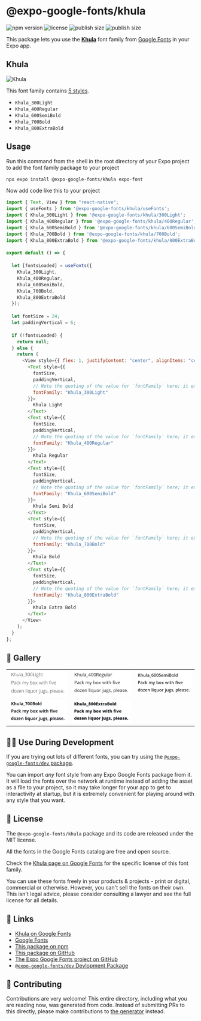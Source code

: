 # @expo-google-fonts/khula

![npm version](https://flat.badgen.net/npm/v/@expo-google-fonts/khula)
![license](https://flat.badgen.net/github/license/expo/google-fonts)
![publish size](https://flat.badgen.net/packagephobia/install/@expo-google-fonts/khula)
![publish size](https://flat.badgen.net/packagephobia/publish/@expo-google-fonts/khula)

This package lets you use the [**Khula**](https://fonts.google.com/specimen/Khula) font family from [Google Fonts](https://fonts.google.com/) in your Expo app.

## Khula

![Khula](./font-family.png)

This font family contains [5 styles](#-gallery).

- `Khula_300Light`
- `Khula_400Regular`
- `Khula_600SemiBold`
- `Khula_700Bold`
- `Khula_800ExtraBold`

## Usage

Run this command from the shell in the root directory of your Expo project to add the font family package to your project

```sh
npx expo install @expo-google-fonts/khula expo-font
```

Now add code like this to your project

```js
import { Text, View } from "react-native";
import { useFonts } from '@expo-google-fonts/khula/useFonts';
import { Khula_300Light } from '@expo-google-fonts/khula/300Light';
import { Khula_400Regular } from '@expo-google-fonts/khula/400Regular';
import { Khula_600SemiBold } from '@expo-google-fonts/khula/600SemiBold';
import { Khula_700Bold } from '@expo-google-fonts/khula/700Bold';
import { Khula_800ExtraBold } from '@expo-google-fonts/khula/800ExtraBold';

export default () => {

  let [fontsLoaded] = useFonts({
    Khula_300Light, 
    Khula_400Regular, 
    Khula_600SemiBold, 
    Khula_700Bold, 
    Khula_800ExtraBold
  });

  let fontSize = 24;
  let paddingVertical = 6;

  if (!fontsLoaded) {
    return null;
  } else {
    return (
      <View style={{ flex: 1, justifyContent: "center", alignItems: "center" }}>
        <Text style={{
          fontSize,
          paddingVertical,
          // Note the quoting of the value for `fontFamily` here; it expects a string!
          fontFamily: "Khula_300Light"
        }}>
          Khula Light
        </Text>
        <Text style={{
          fontSize,
          paddingVertical,
          // Note the quoting of the value for `fontFamily` here; it expects a string!
          fontFamily: "Khula_400Regular"
        }}>
          Khula Regular
        </Text>
        <Text style={{
          fontSize,
          paddingVertical,
          // Note the quoting of the value for `fontFamily` here; it expects a string!
          fontFamily: "Khula_600SemiBold"
        }}>
          Khula Semi Bold
        </Text>
        <Text style={{
          fontSize,
          paddingVertical,
          // Note the quoting of the value for `fontFamily` here; it expects a string!
          fontFamily: "Khula_700Bold"
        }}>
          Khula Bold
        </Text>
        <Text style={{
          fontSize,
          paddingVertical,
          // Note the quoting of the value for `fontFamily` here; it expects a string!
          fontFamily: "Khula_800ExtraBold"
        }}>
          Khula Extra Bold
        </Text>
      </View>
    );
  }
};
```

## 🔡 Gallery


||||
|-|-|-|
|![Khula_300Light](./300Light/Khula_300Light.ttf.png)|![Khula_400Regular](./400Regular/Khula_400Regular.ttf.png)|![Khula_600SemiBold](./600SemiBold/Khula_600SemiBold.ttf.png)||
|![Khula_700Bold](./700Bold/Khula_700Bold.ttf.png)|![Khula_800ExtraBold](./800ExtraBold/Khula_800ExtraBold.ttf.png)|||


## 👩‍💻 Use During Development

If you are trying out lots of different fonts, you can try using the [`@expo-google-fonts/dev` package](https://github.com/expo/google-fonts/tree/master/font-packages/dev#readme).

You can import _any_ font style from any Expo Google Fonts package from it. It will load the fonts over the network at runtime instead of adding the asset as a file to your project, so it may take longer for your app to get to interactivity at startup, but it is extremely convenient for playing around with any style that you want.


## 📖 License

The `@expo-google-fonts/khula` package and its code are released under the MIT license.

All the fonts in the Google Fonts catalog are free and open source.

Check the [Khula page on Google Fonts](https://fonts.google.com/specimen/Khula) for the specific license of this font family.

You can use these fonts freely in your products & projects - print or digital, commercial or otherwise. However, you can't sell the fonts on their own. This isn't legal advice, please consider consulting a lawyer and see the full license for all details.

## 🔗 Links

- [Khula on Google Fonts](https://fonts.google.com/specimen/Khula)
- [Google Fonts](https://fonts.google.com/)
- [This package on npm](https://www.npmjs.com/package/@expo-google-fonts/khula)
- [This package on GitHub](https://github.com/expo/google-fonts/tree/master/font-packages/khula)
- [The Expo Google Fonts project on GitHub](https://github.com/expo/google-fonts)
- [`@expo-google-fonts/dev` Devlopment Package](https://github.com/expo/google-fonts/tree/master/font-packages/dev)

## 🤝 Contributing

Contributions are very welcome! This entire directory, including what you are reading now, was generated from code. Instead of submitting PRs to this directly, please make contributions to [the generator](https://github.com/expo/google-fonts/tree/master/packages/generator) instead.
